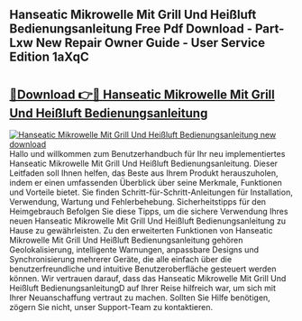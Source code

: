 ## Hanseatic Mikrowelle Mit Grill Und Heißluft Bedienungsanleitung Free Pdf Download - Part-Lxw New Repair Owner Guide - User Service Edition 1aXqC

# <h2><a href="http://df4158.blite.top/?on=Hanseatic+Mikrowelle+Mit+Grill+Und+Hei%c3%9fluft+Bedienungsanleitung">🔗Download 👉🔴 Hanseatic Mikrowelle Mit Grill Und Heißluft Bedienungsanleitung</a></h2>

[![Hanseatic Mikrowelle Mit Grill Und Heißluft Bedienungsanleitung new download](https://i.imgur.com/lujVjoI.png)](http://df4158.blite.top/?on=Hanseatic+Mikrowelle+Mit+Grill+Und+Hei%c3%9fluft+Bedienungsanleitung)
Hallo und willkommen zum Benutzerhandbuch für Ihr neu implementiertes Hanseatic Mikrowelle Mit Grill Und Heißluft Bedienungsanleitung. Dieser Leitfaden soll Ihnen helfen, das Beste aus Ihrem Produkt herauszuholen, indem er einen umfassenden Überblick über seine Merkmale, Funktionen und Vorteile bietet. Sie finden Schritt-für-Schritt-Anleitungen für Installation, Verwendung, Wartung und Fehlerbehebung. Sicherheitstipps für den Heimgebrauch Befolgen Sie diese Tipps, um die sichere Verwendung Ihres neuen Hanseatic Mikrowelle Mit Grill Und Heißluft Bedienungsanleitung zu Hause zu gewährleisten. Zu den erweiterten Funktionen von Hanseatic Mikrowelle Mit Grill Und Heißluft Bedienungsanleitung gehören Geolokalisierung, intelligente Warnungen, anpassbare Designs und Synchronisierung mehrerer Geräte, die alle einfach über die benutzerfreundliche und intuitive Benutzeroberfläche gesteuert werden können. Wir vertrauen darauf, dass das Hanseatic Mikrowelle Mit Grill Und Heißluft BedienungsanleitungD auf Ihrer Reise hilfreich war, um sich mit Ihrer Neuanschaffung vertraut zu machen. Sollten Sie Hilfe benötigen, zögern Sie nicht, unser Support-Team zu kontaktieren.
